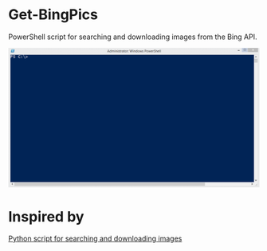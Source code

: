 # Get-BingPics
PowerShell script for searching and downloading images from the Bing API.

![](https://raw.githubusercontent.com/dfinke/GetBingPics/master/images/GetBingPics.gif)

# Inspired by
[Python script for searching and downloading images](https://github.com/drdrang/ipic) 